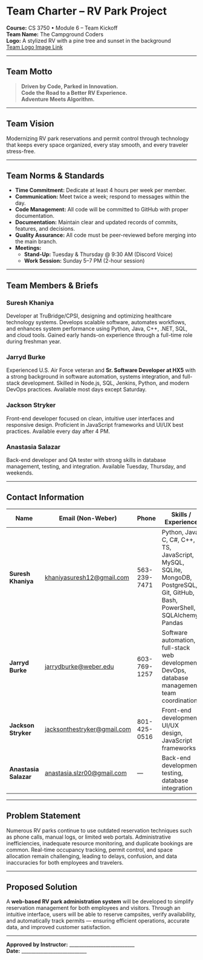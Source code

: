 # Team Charter – RV Park Project
**Course:** CS 3750 • Module 6 – Team Kickoff  
**Team Name:** The Campground Coders  
**Logo:** A stylized RV with a pine tree and sunset in the background  
[Team Logo Image Link](https://www.vecteezy.com/photo/27596900-sunset-over-motorhome-in-a-camping-rv-silhouette-concept)

---

## Team Motto
> **Driven by Code, Parked in Innovation.**  
> **Code the Road to a Better RV Experience.**  
> **Adventure Meets Algorithm.**

---

## Team Vision
Modernizing RV park reservations and permit control through technology that keeps every space organized, every stay smooth, and every traveler stress-free.

---

## Team Norms & Standards
- **Time Commitment:** Dedicate at least 4 hours per week per member.  
- **Communication:** Meet twice a week; respond to messages within the day.  
- **Code Management:** All code will be committed to GitHub with proper documentation.  
- **Documentation:** Maintain clear and updated records of commits, features, and decisions.  
- **Quality Assurance:** All code must be peer-reviewed before merging into the main branch.  
- **Meetings:**  
  - **Stand-Up:** Tuesday & Thursday @ 9:30 AM (Discord Voice)  
  - **Work Session:** Sunday 5–7 PM (2-hour session)

---

## Team Members & Briefs

### **Suresh Khaniya**
Developer at TruBridge/CPSI, designing and optimizing healthcare technology systems. Develops scalable software, automates workflows, and enhances system performance using Python, Java, C++, .NET, SQL, and cloud tools. Gained early hands-on experience through a full-time role during freshman year.

### **Jarryd Burke**
Experienced U.S. Air Force veteran and **Sr. Software Developer at HX5** with a strong background in software automation, systems integration, and full-stack development. Skilled in Node.js, SQL, Jenkins, Python, and modern DevOps practices. Available most days except Saturday.

### **Jackson Stryker**
Front-end developer focused on clean, intuitive user interfaces and responsive design. Proficient in JavaScript frameworks and UI/UX best practices. Available every day after 4 PM.

### **Anastasia Salazar**
Back-end developer and QA tester with strong skills in database management, testing, and integration. Available Tuesday, Thursday, and weekends.

---

## Contact Information

| Name | Email (Non-Weber) | Phone | Skills / Experience | Preferred Availability |
|------|--------------------|--------|----------------------|------------------------|
| **Suresh Khaniya** | khaniyasuresh12@gmail.com | 563-239-7471 | Python, Java, C, C#, C++, TS, JavaScript, MySQL, SQLite, MongoDB, PostgreSQL, Git, GitHub, Bash, PowerShell, SQLAlchemy, Pandas | Mon/Wed/Weekends (9 AM–1 PM) |
| **Jarryd Burke** | jarrydburke@weber.edu | 603-769-1257 | Software automation, full-stack web development, DevOps, database management, team coordination | Any time |
| **Jackson Stryker** | jacksonthestryker@gmail.com | 801-425-0516 | Front-end development, UI/UX design, JavaScript frameworks | Every day after 4 PM |
| **Anastasia Salazar** | anastasia.slzr00@gmail.com | — | Back-end development, testing, database integration | Tues/Thurs/Weekends |

---

## Problem Statement
Numerous RV parks continue to use outdated reservation techniques such as phone calls, manual logs, or limited web portals. Administrative inefficiencies, inadequate resource monitoring, and duplicate bookings are common. Real-time occupancy tracking, permit control, and space allocation remain challenging, leading to delays, confusion, and data inaccuracies for both employees and travelers.

---

## Proposed Solution
A **web-based RV park administration system** will be developed to simplify reservation management for both employees and visitors. Through an intuitive interface, users will be able to reserve campsites, verify availability, and automatically track permits — ensuring efficient operations, accurate data, and improved customer satisfaction.

---

**Approved by Instructor:** ___________________________  
**Date:** ___________________________
